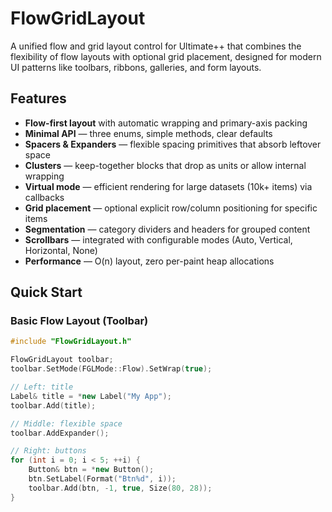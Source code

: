 # FlowGridLayout

A unified flow and grid layout control for Ultimate++ that combines the flexibility of flow layouts with optional grid placement, designed for modern UI patterns like toolbars, ribbons, galleries, and form layouts.

## Features

- **Flow-first layout** with automatic wrapping and primary-axis packing
- **Minimal API** — three enums, simple methods, clear defaults
- **Spacers & Expanders** — flexible spacing primitives that absorb leftover space
- **Clusters** — keep-together blocks that drop as units or allow internal wrapping
- **Virtual mode** — efficient rendering for large datasets (10k+ items) via callbacks
- **Grid placement** — optional explicit row/column positioning for specific items
- **Segmentation** — category dividers and headers for grouped content
- **Scrollbars** — integrated with configurable modes (Auto, Vertical, Horizontal, None)
- **Performance** — O(n) layout, zero per-paint heap allocations

## Quick Start

### Basic Flow Layout (Toolbar)

```cpp
#include "FlowGridLayout.h"

FlowGridLayout toolbar;
toolbar.SetMode(FGLMode::Flow).SetWrap(true);

// Left: title
Label& title = *new Label("My App");
toolbar.Add(title);

// Middle: flexible space
toolbar.AddExpander();

// Right: buttons
for (int i = 0; i < 5; ++i) {
    Button& btn = *new Button();
    btn.SetLabel(Format("Btn%d", i));
    toolbar.Add(btn, -1, true, Size(80, 28));
}
